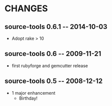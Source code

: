 # CHANGES

## source-tools 0.6.1 -- 2014-10-03

* Adopt rake > 10

## source-tools 0.6 -- 2009-11-21

* first rubyforge and gemcutter release

## source-tools 0.5 -- 2008-12-12

* 1 major enhancement
  * Birthday!
